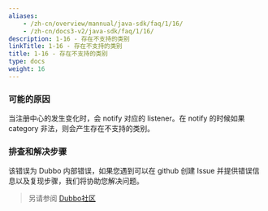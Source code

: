 ```yaml
---
aliases:
    - /zh-cn/overview/mannual/java-sdk/faq/1/16/
    - /zh-cn/docs3-v2/java-sdk/faq/1/16/
description: 1-16 - 存在不支持的类别
linkTitle: 1-16 - 存在不支持的类别
title: 1-16 - 存在不支持的类别
type: docs
weight: 16
---
```







### 可能的原因
 当注册中心的发生变化时，会 notify 对应的 listener。在 notify 的时候如果 category 非法，则会产生存在不支持的类别。


### 排查和解决步骤
 该错误为 Dubbo 内部错误，如果您遇到可以在 github 创建 Issue 并提供错误信息以及复现步骤，我们将协助您解决问题。


> 另请参阅 
[Dubbo社区](https://github.com/apache/dubbo)